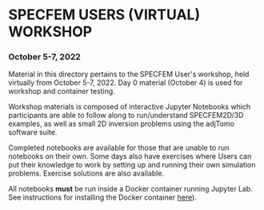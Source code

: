 # SPECFEM USERS (VIRTUAL) WORKSHOP
### October 5-7, 2022

Material in this directory pertains to the SPECFEM User's workshop, held 
virtually from October 5-7, 2022. Day 0 material (October 4) is used for 
workshop and container testing.

Workshop materials is composed of interactive Jupyter Notebooks which participants are 
able to follow along to run/understand SPECFEM2D/3D examples, as well as small 2D inversion 
problems using the adjTomo software suite.  

Completed notebooks are available for those that are unable to run notebooks on their own.
Some days also have exercises where Users can put their knowledge to work by setting up and
running their own simulation problems. Exercise solutions are also available.

All notebooks **must** be run inside a Docker container running Jupyter Lab.
See instructions for installing the Docker container [here](https://github.com/adjtomo/adjdocs/blob/main/readmes/docker_image_install.md)).
